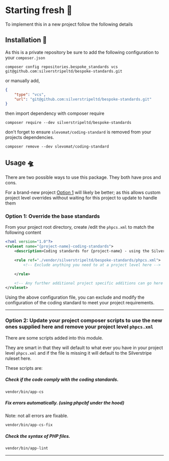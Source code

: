 # Starting fresh 🌱

To implement this in a new project follow the following details

## Installation 🧞
As this is a private repository be sure to add the following configuration to your `composer.json`

```shell
composer config repositories.bespoke_standards vcs git@github.com:silverstripeltd/bespoke-standards.git
```

or manually add,

```json
{
    "type": "vcs",
    "url": "git@github.com:silverstripeltd/bespoke-standards.git"
}
```

then import dependency with composer require

```shell
composer require --dev silverstripeltd/bespoke-standards
```


don't forget to ensure `slevomat/coding-standard` is removed from your projects dependencies.
```shell
composer remove --dev slevomat/coding-standard
```

## Usage 🛸

There are two possible ways to use this package. They both have pros and cons.

For a brand-new project [Option 1](#Option-1:-Override-the-base-standards) will likely be better; as this allows custom project level overrides without waiting for this project to update to handle them


### Option 1: Override the base standards

From your project root directory, create /edit the `phpcs.xml` to match the following content

```xml
<?xml version="1.0"?>
<ruleset name="{project-name}-coding-standards">
    <description>Coding standards for {project-name} - using the Silverstripe Bespoke Coding Standard</description>

    <rule ref="./vendor/silverstripeltd/bespoke-standards/phpcs.xml">
        <!-- Exclude anything you need to at a project level here -->

    </rule>

    <!-- Any further additional project specific additions can go here if needed -->
</ruleset>
```

Using the above configuration file, you can exclude and modify the configuration
of the coding standard to meet your project requirements.

---

### Option 2: Update your project composer scripts to use the new ones supplied here and remove your project level `phpcs.xml`

There are some scripts added into this module.

They are smart in that they will default to what ever you have in your project level `phpcs.xml` and if the file is missing it will default to the Silverstripe ruleset here.


These scripts are:


##### Check if the code comply with the coding standards.

   ```shell
   vendor/bin/app-cs
   ```

##### Fix errors automatically. (using phpcbf under the hood)
Note: not all errors are fixable.

   ```bash
   vendor/bin/app-cs-fix
   ```

##### Check the syntax of PHP files.

   ```bash
   vendor/bin/app-lint
   ```

---
